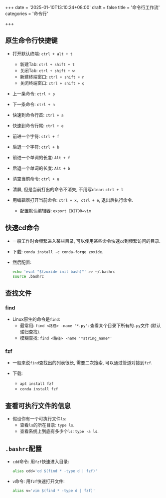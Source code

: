 +++
date = '2025-01-10T13:10:24+08:00'
draft = false
title = '命令行工作流'
categories = '命令行'

+++



## 原生命令行快捷键

* 打开默认终端: `ctrl + alt + t`
  * 新建Tab: `ctrl + shift + t`
  * 关闭Tab: `ctrl + shift + w`
  * 新建终端窗口: `ctrl + shift + n`
  * 关闭终端窗口: `ctrl + shift + q`

* 上一条命令: `ctrl + p`
* 下一条命令: `ctrl + n`
* 快速到命令行首: `ctrl + a`
* 快速到命令行尾: `ctrl + e`
* 前进一个字符: `ctrl + f`
* 后退一个字符: `ctrl + b`
* 前进一个单词的长度: `Alt + f`
* 后退一个单词的长度: `Alt + b`
* 清空当前命令: `ctrl + u`
* 清屏, 但是当前打出的命令不消失, 不用写`clear`: `ctrl + l`
* 用编辑器打开当前命令: `ctrl + x, ctrl + e`, 退出后执行命令.
  * 配置默认编辑器: `export EDITOR=vim`



## 快速cd命令

* 一般工作时会频繁进入某些目录, 可以使用某些命令快速`cd`到频繁访问的目录.

* 下载: `conda install -c conda-forge zoxide`.

* 然后配置:

  ```bash
  echo 'eval "$(zoxide init bash)"' >> ~/.bashrc
  source .bashrc
  ```

  



## 查找文件

### find

* Linux原生的命令是`find`:
  * 最常用: `find <路径> -name '*.py'`: 查看某个目录下所有的`.py`文件 (默认递归查找).
  * 模糊查找: `find <路径> -name '*string_name*'`

### fzf

* 一般来说`find`查找出的列表很长, 需要二次搜索, 可以通过管道对接到`fzf`.

* 下载:
  * `apt install fzf`
  * `conda install fzf`



## 查看可执行文件的信息

* 假设你有一个可执行文件`ls`:
  * 查看`ls`的所在目录: `type ls`.
  * 查看系统上到底有多少个`ls`: `type -a ls`.



## `.bashrc`配置

* `cdd`命令: 用`fzf`快速进入目录:

  ```bash
  alias cdd='cd $(find * -type d | fzf)'
  ```


* `v`命令: 用`fzf`快速打开文件:

  ```bash
  alias v='vim $(find * -type d | fzf)'
  ```

  
